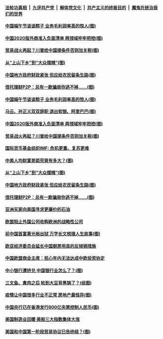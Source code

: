 

####  [法轮功真相](../../../../basic/blob/master/README.md?t=06260702) &nbsp;|&nbsp; [九评共产党](../../../../9ping.md/blob/master/README.md?t=06260702) &nbsp;|&nbsp; [解体党文化](../../../../jtdwh.md/blob/master/README.md?t=06260702)  &nbsp;|&nbsp; [共产主义的终极目的](../../../../gczydzjmd.md/blob/master/README.md?t=06260702) &nbsp;|&nbsp; [魔鬼在统治我们的世界](../../../../mgztzwmdsj.md/blob/master/README.md?t=06260702) 

#### [中国端午节谈谈粽子 业务毛利润率高的惊人(图)](../pages/p5/937695.md?t=06260702) 

#### [中国2020版外商准入负面清单 两领域牢牢把控(图)](../pages/p5/937687.md?t=06260702) 

#### [贸易战火再起？川普给中国提条件否则加关税(图)](../pages/p5/937682.md?t=06260702) 

#### [从“上山下乡”到“大众摆摊”(图)](../pages/p5/937620.md?t=06260702) 

#### [中国地方政府财政紧张 但应给农民留条生路(图)](../pages/p5/937593.md?t=06260702) 

#### [信托理财P2P：总有一款骗局你逃不掉……(图)](../pages/p5/937618.md?t=06260702) 

#### [中国端午节谈谈粽子 业务毛利润率高的惊人(图)](../pages/p5/937695.md?t=06260702) 

#### [马云、孙正义双双辞职 退出软银、阿里巴巴(图)](../pages/p5/937690.md?t=06260702) 

#### [中国2020版外商准入负面清单 两领域牢牢把控(图)](../pages/p5/937687.md?t=06260702) 

#### [贸易战火再起？川普给中国提条件否则加关税(图)](../pages/p5/937682.md?t=06260702) 

#### [国际货币基金组织IMF: 危机更重、复苏更难](../pages/p5/937676.md?t=06260702) 

#### [中美人均财富差距究竟有多大？(图)](../pages/p5/937633.md?t=06260702) 

#### [从“上山下乡”到“大众摆摊”(图)](../pages/p5/937620.md?t=06260702) 

#### [中国地方政府财政紧张 但应给农民留条生路(图)](../pages/p5/937593.md?t=06260702) 

#### [信托理财P2P：总有一款骗局你逃不掉……(图)](../pages/p5/937618.md?t=06260702) 

#### [亚洲买家向美国寻求更廉价的石油](../pages/p5/937608.md?t=06260702) 

#### [欧盟阻止外国公司收购欧洲的战略性公司](../pages/p5/937606.md?t=06260702) 

#### [前中国首富黄光裕出狱 万字长文梳理人生故事(图)](../pages/p5/937586.md?t=06260702) 

#### [欧亚经济委员会延长中国厨房用具的反倾销措施](../pages/p5/937582.md?t=06260702) 

#### [中国欧盟商会主席：担心年内无法达成中欧投资协定](../pages/p5/937575.md?t=06260702) 

#### [中小银行遭挤兑 中国银行业怎么了？(图)](../pages/p5/937574.md?t=06260702) 

#### [三文鱼、禽肉之后 轮到大豆背黑锅了？(组图)](../pages/p5/937480.md?t=06260702) 

#### [疫情让中国很多行业不正常 房地产最怪异(图)](../pages/p5/937485.md?t=06260702) 

#### [中国央行已在香港发行800亿央票控制人民币(图)](../pages/p5/937478.md?t=06260702) 

#### [美国制造业回暖 美股三大指数集体大涨](../pages/p5/937475.md?t=06260702) 

#### [美国和中国第一阶段贸易协议已告终结？(图)](../pages/p5/937467.md?t=06260702) 

